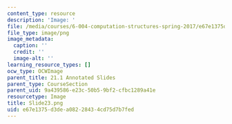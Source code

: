 ```yaml
---
content_type: resource
description: 'Image: '
file: /media/courses/6-004-computation-structures-spring-2017/e67e1375d3dea08228434cd75d7b7fed_Slide23.png
file_type: image/png
image_metadata:
  caption: ''
  credit: ''
  image-alt: ''
learning_resource_types: []
ocw_type: OCWImage
parent_title: 21.1 Annotated Slides
parent_type: CourseSection
parent_uid: 9a439586-e23c-50b5-9bf2-cfbc1289a41e
resourcetype: Image
title: Slide23.png
uid: e67e1375-d3de-a082-2843-4cd75d7b7fed
---
```


